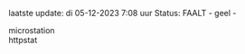 laatste update: 
di 05-12-2023  7:08   uur 
Status: FAALT - geel - 
<div class="service Y">microstation</div><div class="service G">httpstat</div>